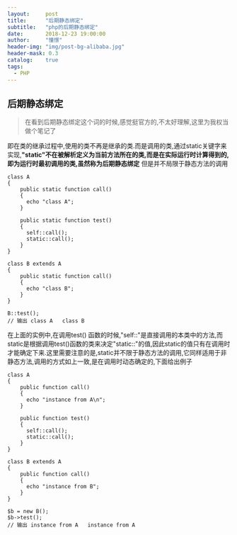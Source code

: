 ```yaml
---
layout:     post
title:      "后期静态绑定"
subtitle:   "php的后期静态绑定"
date:       2018-12-23 19:00:00
author:     "憧憬"
header-img: "img/post-bg-alibaba.jpg"
header-mask: 0.3
catalog:    true
tags:
  - PHP
---
```

## 后期静态绑定

> 在看到后期静态绑定这个词的时候,感觉挺官方的,不太好理解,这里为我权当做个笔记了

即在类的继承过程中,使用的类不再是继承的类.而是调用的类,通过static关键字来实现,**"static"**不在被解析定义为当前方法所在的类,而是在实际运行时计算得到的,即为运行时最初调用的类,虽然称为**后期静态绑定** 但是并不局限于静态方法的调用

```
class A
{
    public static function call()
    {
      echo "class A";
    } 

    public static function test()
    {
      self::call();
      static::call();
    }
}

class B extends A
{
    public static function call()
    {
      echo "class B";
    }
}

B::test();
// 输出 class A   class B
```

在上面的实例中,在调用test() 函数的时候,"self::"是直接调用的本类中的方法,而static是根据调用test()函数的类来决定"static::"的值,因此static的值只有在调用时才能确定下来.这里需要注意的是,static并不限于静态方法的调用,它同样适用于非静态方法,调用的方式如上一致,是在调用时动态确定的,下面给出例子

```
class A
{
    public function call()
    {
      echo "instance from A\n";
    } 

    public function test()
    {
      self::call();
      static::call();
    }
}

class B extends A
{
    public function call()
    {
      echo "instance from B";
    }
}

$b = new B();
$b->test();
// 输出 instance from A   instance from A
```

